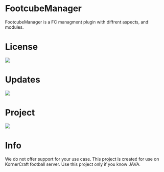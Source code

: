 # FootcubeManager

FootcubeManager is a FC managment plugin with diffrent aspects, and modules.

# License

![](https://img.shields.io/github/license/pKornerCraft/FootcubeManager.svg)

# Updates

![](https://img.shields.io/github/commit-activity/m/pKornerCraft/FootcubeManager.svg)

# Project

![](https://img.shields.io/github/directory-file-count/pKornerCraft/FootcubeManager.scg)

# Info

We do not offer support for your use case. This project is created for use on KornerCraft football server. Use this project only if you know JAVA.


